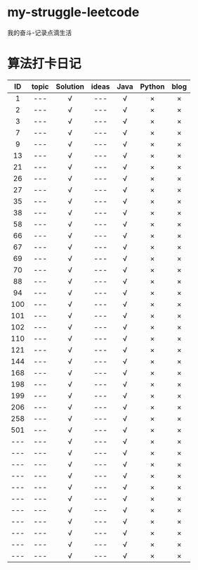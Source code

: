 # my-struggle-leetcode
我的奋斗-记录点滴生活
# 算法打卡日记

| ID | topic | Solution | ideas | Java | Python | blog |
| :---: | :---: | :---: | :---: | :---: | :---: | :---: |
| 1 | --- | √ | --- | √ | × | × |
| 2 | --- | √ | --- | √ | × | × |
| 3 | --- | √ | --- | √ | × | × |
| 7 | --- | √ | --- | √ | × | × |
| 9 | --- | √ | --- | √ | × | × |
| 13 | --- | √ | --- | √ | × | × |
| 21 | --- | √ | --- | √ | × | × |
| 26 | --- | √ | --- | √ | × | × |
| 27 | --- | √ | --- | √ | × | × |
| 35 | --- | √ | --- | √ | × | × |
| 38 | --- | √ | --- | √ | × | × |
| 58 | --- | √ | --- | √ | × | × |
| 66 | --- | √ | --- | √ | × | × |
| 67 | --- | √ | --- | √ | × | × |
| 69 | --- | √ | --- | √ | × | × |
| 70 | --- | √ | --- | √ | × | × |
| 88 | --- | √ | --- | √ | × | × |
| 94 | --- | √ | --- | √ | × | × |
| 100 | --- | √ | --- | √ | × | × |
| 101 | --- | √ | --- | √ | × | × |
| 102 | --- | √ | --- | √ | × | × |
| 110 | --- | √ | --- | √ | × | × |
| 121 | --- | √ | --- | √ | × | × |
| 144 | --- | √ | --- | √ | × | × |
| 168 | --- | √ | --- | √ | × | × |
| 198 | --- | √ | --- | √ | × | × |
| 199 | --- | √ | --- | √ | × | × |
| 206 | --- | √ | --- | √ | × | × |
| 258 | --- | √ | --- | √ | × | × |
| 501 | --- | √ | --- | √ | × | × |
| --- | --- | √ | --- | √ | × | × |
| --- | --- | √ | --- | √ | × | × |
| --- | --- | √ | --- | √ | × | × |
| --- | --- | √ | --- | √ | × | × |
| --- | --- | √ | --- | √ | × | × |
| --- | --- | √ | --- | √ | × | × |
| --- | --- | √ | --- | √ | × | × |
| --- | --- | √ | --- | √ | × | × |
| --- | --- | √ | --- | √ | × | × |
| --- | --- | √ | --- | √ | × | × |
| --- | --- | √ | --- | √ | × | × |


